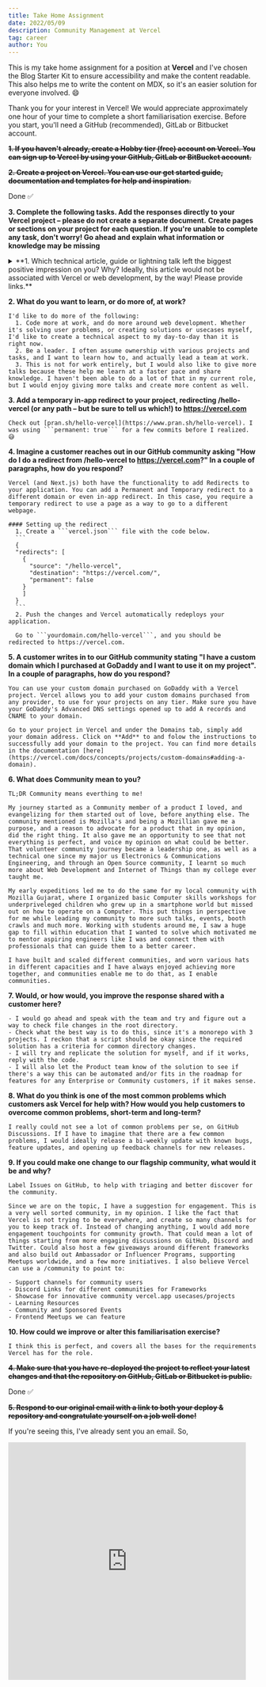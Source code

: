 ```yaml
---
title: Take Home Assignment
date: 2022/05/09
description: Community Management at Vercel
tag: career
author: You
---
```


This is my take home assignment for a position at **Vercel** and I've chosen the Blog Starter Kit to ensure accessibility and make the content readable. This also helps me to write the content on MDX, so it's an easier solution for everyone involved. 😄

Thank you for your interest in Vercel! We would appreciate approximately one hour of your time to complete a short familiarisation exercise. Before you start, you'll need a GitHub (recommended), GitLab or Bitbucket account. 

<Callout emoji="✅">~~**1. If you haven't already, create a Hobby tier (free) account on Vercel. You can sign up to Vercel by using your GitHub, GitLab or BitBucket account.**~~</Callout>

~~**2. Create a project on Vercel. You can use our get started guide, documentation and templates for help and inspiration.**~~

Done ✅

**3. Complete the following tasks. Add the responses directly to your Vercel project – please do not create a separate document.**
**Create pages or sections on your project for each question. If you're unable to complete any task, don't worry! Go ahead and explain what information or knowledge may be missing**

  <details markdown='1'><summary> **1. Which technical article, guide or lightning talk left the biggest positive impression on you? Why? Ideally, this article would not be associated with Vercel or web development, by the way! Please provide links.** </summary> It's not a lightning talk, but this is one of my favorite talks. Dylan covers a lot of what I learned back in middle school with tools like LOGO, which adds a nostalgic attachment. Since this covers everything I love about code, it's not just logical; it's artistic at the same time.
    <iframe width="560" height="315" src="https://www.youtube.com/embed/6avJHaC3C2U" title="YouTube video player" frameborder="0" allow="accelerometer; autoplay; clipboard-write; encrypted-media; gyroscope; picture-in-picture" allowfullscreen></iframe>
    The talk simply conveys the best of what code can bring beyond solving complex problems. Through art, mathematics, and complex solutions, and understanding the behavior of different systems and how with different iterations, we understand the different irregularities and how code helps you create art within motion pictures, science, and Deep Fakes. </br> A guide that I really enjoy is Josh Comeau's written work on ![Building a Magic 3D Button](https://www.joshwcomeau.com/animation/3d-button/). Going through end-to-end concepts of mimicking physics on a 2D screen - his explanation from Josh is spot-on. The description and the reveal sliders to show precisely how it works is something that impresses me about the lengths Josh goes to explain the process with cubic-bezier and equilibrium curves. Close to the guide menitioned, Delba Olivier's blog on ![A like button that likes you back](https://delba.dev/blog/a-like-button-that-likes-you-back) is also something I enjoyed.</details>


  **2. What do you want to learn, or do more of, at work?**

    I'd like to do more of the following:
      1. Code more at work, and do more around web development. Whether it's solving user problems, or creating solutions or usecases myself, I'd like to create a technical aspect to my day-to-day than it is right now.
      2. Be a leader. I often assume ownership with various projects and tasks, and I want to learn how to, and actually lead a team at work.
      3. This is not for work entirely, but I would also like to give more talks because these help me learn at a faster pace and share knowledge. I haven't been able to do a lot of that in my current role, but I would enjoy giving more talks and create more content as well.


  **3. Add a temporary in-app redirect to your project, redirecting /hello-vercel (or any path – but be sure to tell us which!) to https://vercel.com**

    Check out [pran.sh/hello-vercel](https://www.pran.sh/hello-vercel). I was using ```permanent: true``` for a few commits before I realized. 😅


  **4. Imagine a customer reaches out in our GitHub community asking "How do I do a redirect from /hello-vercel to https://vercel.com?" In a couple of paragraphs, how do you respond?**

    Vercel (and Next.js) both have the functionality to add Redirects to your application. You can add a Permanent and Temporary redirect to a different domain or even in-app redirect. In this case, you require a temporary redirect to use a page as a way to go to a different webpage.
  
    #### Setting up the redirect
      1. Create a ```vercel.json``` file with the code below.
      ```
      {
      "redirects": [
        { 
          "source": "/hello-vercel",
          "destination": "https://vercel.com/", 
          "permanent": false
        }
        ]
      }
      ```
      2. Push the changes and Vercel automatically redeploys your application.
    
      Go to ```yourdomain.com/hello-vercel```, and you should be redirected to https://vercel.com.


  **5. A customer writes in to our GitHub community stating "I have a custom domain which I purchased at GoDaddy and I want to use it on my project". In a couple of paragraphs, how do you respond?** 

    You can use your custom domain purchased on GoDaddy with a Vercel project. Vercel allows you to add your custom domains purchased from any provider, to use for your projects on any tier. Make sure you have your GoDaddy's Advanced DNS settings opened up to add A records and CNAME to your domain. 
    
    Go to your project in Vercel and under the Domains tab, simply add your domain address. Click on **Add** to and folow the instructions to successfully add your domain to the project. You can find more details in the documentation [here](https://vercel.com/docs/concepts/projects/custom-domains#adding-a-domain).


  **6. What does Community mean to you?**
  
    TL;DR Community means everthing to me!

    My journey started as a Community member of a product I loved, and evangelizing for them started out of love, before anything else. The community mentioned is Mozilla's and being a Mozillian gave me a purpose, and a reason to advocate for a product that in my opinion, did the right thing. It also gave me an opportunity to see that not everything is perfect, and voice my opinion on what could be better. That volunteer community journey became a leadership one, as well as a technical one since my major us Electronics & Communications Engineering, and through an Open Source community, I learnt so much more about Web Development and Internet of Things than my college ever taught me.

    My early expeditions led me to do the same for my local community with Mozilla Gujarat, where I organized basic Computer skills workshops for underpriveleged children who grew up in a smartphone world but missed out on how to operate on a Computer. This put things in perspective for me while leading my community to more such talks, events, booth crawls and much more. Working with students around me, I saw a huge gap to fill within education that I wanted to solve which motivated me to mentor aspiring engineers like I was and connect them with professionals that can guide them to a better career.

    I have built and scaled different communities, and worn various hats in different capacities and I have always enjoyed achieving more together, and communities enable me to do that, as I enable communities.

  **7. Would, or how would, you improve the response shared with a customer here?** 
  
    - I would go ahead and speak with the team and try and figure out a way to check file changes in the root directory. 
    - Check what the best way is to do this, since it's a monorepo with 3 projects. I reckon that a script should be okay since the required solution has a criteria for common directory changes.
    - I will try and replicate the solution for myself, and if it works, reply with the code.
    - I will also let the Product team know of the solution to see if there's a way this can be automated and/or fits in the roadmap for features for any Enterprise or Community customers, if it makes sense.
  

  **8. What do you think is one of the most common problems which customers ask Vercel for help with? How would you help customers to overcome common problems, short-term and long-term?** 

    I really could not see a lot of common problems per se, on GitHub Discussions. If I have to imagine that there are a few common problems, I would ideally release a bi-weekly update with known bugs, feature updates, and opening up feedback channels for new releases.


  **9. If you could make one change to our flagship community, what would it be and why?** 

    Label Issues on GitHub, to help with triaging and better discover for the community.

    Since we are on the topic, I have a suggestion for engagement. This is a very well sorted community, in my opinion. I like the fact that Vercel is not trying to be everywhere, and create so many channels for you to keep track of. Instead of changing anything, I would add more engagement touchpoints for community growth. That could mean a lot of things starting from more engaging discussions on GitHub, Discord and Twitter. Could also host a few giveaways around different frameworks and also build out Ambassador or Influencer Programs, supporting Meetups worldwide, and a few more initiatives. I also believe Vercel can use a /community to point to:

    - Support channels for community users
    - Discord Links for different communities for Frameworks
    - Showcase for innovative community vercel.app usecases/projects
    - Learning Resources
    - Community and Sponsored Events
    - Frontend Meetups we can feature


  **10. How could we improve or alter this familiarisation exercise?** 

    I think this is perfect, and covers all the bases for the requirements Vercel has for the role.


~~**4. Make sure that you have re-deployed the project to reflect your latest changes and that the repository on GitHub, GitLab or Bitbucket is public.**~~

  Done ✅

~~**5. Respond to our original email with a link to both your deploy & repository and congratulate yourself on a job well done!**~~

If you're seeing this, I've already sent you an email. So,
<iframe src="https://giphy.com/embed/mn1cym1jiJOUg" width="480" height="480" frameBorder="0" class="giphy-embed" allowFullScreen></iframe><p><a href="https://giphy.com/gifs/reactiongifs-mn1cym1jiJOUg"></a></p>
